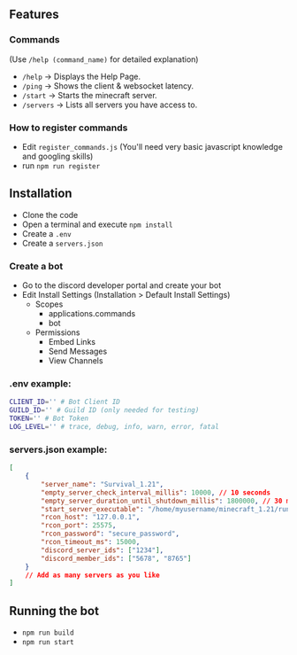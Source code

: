 ## Features
### Commands
(Use `/help (command_name)` for detailed explanation)
- `/help` -> Displays the Help Page.
- `/ping` -> Shows the client & websocket latency.
- `/start` -> Starts the minecraft server.
- `/servers` -> Lists all servers you have access to.

### How to register commands
- Edit `register_commands.js` (You'll need very basic javascript knowledge and googling skills)
- run `npm run register`

## Installation
- Clone the code
- Open a terminal and execute `npm install`
- Create a `.env`
- Create a `servers.json`

### Create a bot
- Go to the discord developer portal and create your bot
- Edit Install Settings (Installation > Default Install Settings)
    - Scopes
        - applications.commands
        - bot
    - Permissions
        - Embed Links
        - Send Messages
        - View Channels

### .env example:
```sh
CLIENT_ID='' # Bot Client ID
GUILD_ID='' # Guild ID (only needed for testing)
TOKEN='' # Bot Token
LOG_LEVEL='' # trace, debug, info, warn, error, fatal
```

### servers.json example:
```json
[
    {
        "server_name": "Survival_1.21",
        "empty_server_check_interval_millis": 10000, // 10 seconds
        "empty_server_duration_until_shutdown_millis": 1800000, // 30 mins
        "start_server_executable": "/home/myusername/minecraft_1.21/run.sh",
        "rcon_host": "127.0.0.1",
        "rcon_port": 25575,
        "rcon_password": "secure_password",
        "rcon_timeout_ms": 15000,
        "discord_server_ids": ["1234"],
        "discord_member_ids": ["5678", "8765"]
    }
    // Add as many servers as you like
]
```

## Running the bot
- `npm run build`
- `npm run start`
